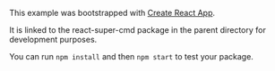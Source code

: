 This example was bootstrapped with [Create React App](https://github.com/facebook/create-react-app).

It is linked to the react-super-cmd package in the parent directory for development purposes.

You can run `npm install` and then `npm start` to test your package.
